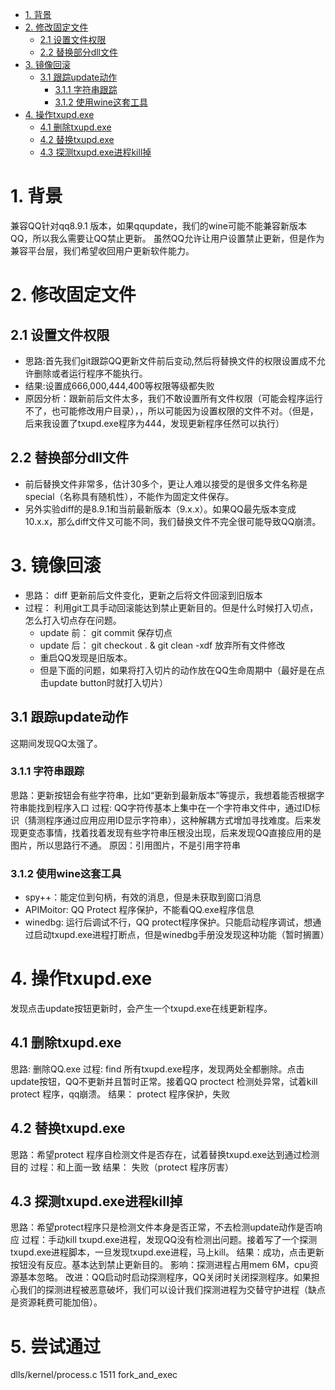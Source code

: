 <!-- TOC -->

- [1. 背景](#1-背景)
- [2. 修改固定文件](#2-修改固定文件)
    - [2.1 设置文件权限](#21-设置文件权限)
    - [2.2 替换部分dll文件](#22-替换部分dll文件)
- [3. 镜像回滚](#3-镜像回滚)
    - [3.1 跟踪update动作](#31-跟踪update动作)
        - [3.1.1 字符串跟踪](#311-字符串跟踪)
        - [3.1.2 使用wine这套工具](#312-使用wine这套工具)
- [4. 操作txupd.exe](#4-操作txupdexe)
    - [4.1 删除txupd.exe](#41-删除txupdexe)
    - [4.2 替换txupd.exe](#42-替换txupdexe)
    - [4.3 探测txupd.exe进程kill掉](#43-探测txupdexe进程kill掉)

<!-- /TOC -->
# 1. 背景
兼容QQ针对qq8.9.1 版本，如果qqupdate，我们的wine可能不能兼容新版本QQ，所以我么需要让QQ禁止更新。
虽然QQ允许让用户设置禁止更新，但是作为兼容平台层，我们希望收回用户更新软件能力。
# 2. 修改固定文件
## 2.1 设置文件权限
* 思路:首先我们git跟踪QQ更新文件前后变动,然后将替换文件的权限设置成不允许删除或者运行程序不能执行。
* 结果:设置成666,000,444,400等权限等级都失败
* 原因分析：跟新前后文件太多，我们不敢设置所有文件权限（可能会程序运行不了，也可能修改用户目录），，所以可能因为设置权限的文件不对。（但是，后来我设置了txupd.exe程序为444，发现更新程序任然可以执行）

## 2.2 替换部分dll文件
* 前后替换文件非常多，估计30多个，更让人难以接受的是很多文件名称是special（名称具有随机性），不能作为固定文件保存。
* 另外实验diff的是8.9.1和当前最新版本（9.x.x）。如果QQ最先版本变成10.x.x，那么diff文件又可能不同，我们替换文件不完全很可能导致QQ崩溃。

# 3. 镜像回滚
* 思路： diff 更新前后文件变化，更新之后将文件回滚到旧版本
* 过程： 利用git工具手动回滚能达到禁止更新目的。但是什么时候打入切点，怎么打入切点存在问题。
    * update 前： git commit 保存切点
    * update 后： git checkout . & git clean -xdf 放弃所有文件修改
    * 重启QQ发现是旧版本。
    * 但是下面的问题，如果将打入切片的动作放在QQ生命周期中（最好是在点击update button时就打入切片）


## 3.1 跟踪update动作
这期间发现QQ太强了。
### 3.1.1 字符串跟踪
思路：更新按钮会有些字符串，比如“更新到最新版本”等提示，我想着能否根据字符串能找到程序入口
过程: QQ字符传基本上集中在一个字符串文件中，通过ID标识（猜测程序通过应用应用ID显示字符串），这种解耦方式增加寻找难度。后来发现更变态事情，找着找着发现有些字符串压根没出现，后来发现QQ直接应用的是图片，所以思路行不通。
原因：引用图片，不是引用字符串

### 3.1.2 使用wine这套工具
* spy++：能定位到句柄，有效的消息，但是未获取到窗口消息
* APIMoitor: QQ Protect 程序保护，不能看QQ.exe程序信息
* winedbg: 运行后调试不行，QQ protect程序保护。只能启动程序调试，想通过启动txupd.exe进程打断点，但是winedbg手册没发现这种功能（暂时搁置）

# 4. 操作txupd.exe
发现点击update按钮更新时，会产生一个txupd.exe在线更新程序。

## 4.1 删除txupd.exe 
思路: 删除QQ.exe
过程: find 所有txupd.exe程序，发现两处全都删除。点击update按钮，QQ不更新并且暂时正常。接着QQ proctect 检测处异常，试着kill protect 程序，qq崩溃。
结果： protect 程序保护，失败

## 4.2 替换txupd.exe
思路：希望protect 程序自检测文件是否存在，试着替换txupd.exe达到通过检测目的
过程：和上面一致
结果： 失败（protect 程序厉害）

## 4.3 探测txupd.exe进程kill掉
思路：希望protect程序只是检测文件本身是否正常，不去检测update动作是否响应
过程：手动kill txupd.exe进程，发现QQ没有检测出问题。接着写了一个探测txupd.exe进程脚本，一旦发现txupd.exe进程，马上kill。
结果：成功，点击更新按钮没有反应。基本达到禁止更新目的。
影响：探测进程占用mem 6M，cpu资源基本忽略。
改进：QQ启动时启动探测程序，QQ关闭时关闭探测程序。如果担心我们的探测进程被恶意破坏，我们可以设计我们探测进程为交替守护进程（缺点是资源耗费可能加倍）。
 


 # 5. 尝试通过



 dlls/kernel/process.c  1511 fork_and_exec